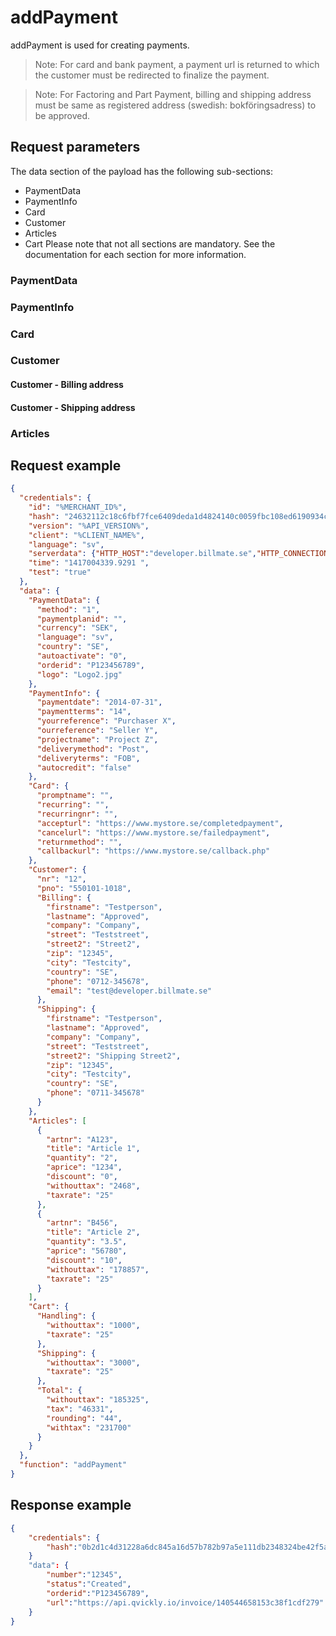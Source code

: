 # addPayment

addPayment is used for creating payments.

> Note: For card and bank payment, a payment url is returned to which the customer must be redirected to finalize the payment.

> Note: For Factoring and Part Payment, billing and shipping address must be same as registered address (swedish: bokföringsadress) to be approved.

## Request parameters
The data section of the payload has the following sub-sections:
* PaymentData
* PaymentInfo
* Card
* Customer
* Articles
* Cart
Please note that not all sections are mandatory. See the documentation for each section for more information.

### PaymentData

<include from="Snippets-Request.md" element-id="snippet-paymentdata" />

### PaymentInfo

<include from="Snippets-Request.md" element-id="snippet-paymentinfo" />

### Card

<include from="Snippets-Request.md" element-id="snippet-card" />

### Customer

<include from="Snippets-Request.md" element-id="snippet-customer" />

#### Customer - Billing address

<include from="Snippets-Request.md" element-id="snippet-billing-address" />

#### Customer - Shipping address

<include from="Snippets-Request.md" element-id="snippet-shipping-address" />

### Articles

<include from="Snippets-Request.md" element-id="snippet-articles" />

## Request example
```json
{
  "credentials": {
    "id": "%MERCHANT_ID%",
    "hash": "24632112c18c6fbf7fce6409deda1d4824140c0059fbc108ed6190934c47709caffcb8f8c47fd770ab53e4637e5dac1b8679faa30a248353775dbf336a67d202",
    "version": "%API_VERSION%",
    "client": "%CLIENT_NAME%",
    "language": "sv",
    "serverdata": {"HTTP_HOST":"developer.billmate.se","HTTP_CONNECTION":"keep-alive","HTTP_CACHE_CONTROL":"max-age=0","HTTP_ACCEPT":"text\/html,application\/xhtml+xml,application\/xml;q=0.9,image\/webp,*\/*;q=0.8","HTTP_USER_AGENT":"Mozilla\/5.0 (Macintosh; Intel Mac OS X 10_10_1) AppleWebKit\/537.36 (KHTML, like Gecko) Chrome\/39.0.2171.95 Safari\/537.36","HTTP_ACCEPT_ENCODING":"gzip, deflate, sdch","HTTP_ACCEPT_LANGUAGE":"en-US,en;q=0.8","PATH":"\/sbin:\/usr\/sbin:\/bin:\/usr\/bin","SERVER_SOFTWARE":"Apache\/2.2.26 (Amazon)","SERVER_NAME":"developer.billmate.se","SERVER_ADDR":"172.31.22.88","SERVER_PORT":"80","REMOTE_ADDR":"2.71.114.219","REMOTE_PORT":"53241","GATEWAY_INTERFACE":"CGI\/1.1","SERVER_PROTOCOL":"HTTP\/1.1","REQUEST_METHOD":"GET","QUERY_STRING":"","REQUEST_TIME":1421313644},
    "time": "1417004339.9291 ",
    "test": "true"
  },
  "data": {
    "PaymentData": {
      "method": "1",
      "paymentplanid": "",
      "currency": "SEK",
      "language": "sv",
      "country": "SE",
      "autoactivate": "0",
      "orderid": "P123456789",
      "logo": "Logo2.jpg"
    },
    "PaymentInfo": {
      "paymentdate": "2014-07-31",
      "paymentterms": "14",
      "yourreference": "Purchaser X",
      "ourreference": "Seller Y",
      "projectname": "Project Z",
      "deliverymethod": "Post",
      "deliveryterms": "FOB",
      "autocredit": "false"
    },
    "Card": {
      "promptname": "",
      "recurring": "",
      "recurringnr": "",
      "accepturl": "https://www.mystore.se/completedpayment",
      "cancelurl": "https://www.mystore.se/failedpayment",
      "returnmethod": "",
      "callbackurl": "https://www.mystore.se/callback.php"
    },
    "Customer": {
      "nr": "12",
      "pno": "550101-1018",
      "Billing": {
        "firstname": "Testperson",
        "lastname": "Approved",
        "company": "Company",
        "street": "Teststreet",
        "street2": "Street2",
        "zip": "12345",
        "city": "Testcity",
        "country": "SE",
        "phone": "0712-345678",
        "email": "test@developer.billmate.se"
      },
      "Shipping": {
        "firstname": "Testperson",
        "lastname": "Approved",
        "company": "Company",
        "street": "Teststreet",
        "street2": "Shipping Street2",
        "zip": "12345",
        "city": "Testcity",
        "country": "SE",
        "phone": "0711-345678"
      }
    },
    "Articles": [
      {
        "artnr": "A123",
        "title": "Article 1",
        "quantity": "2",
        "aprice": "1234",
        "discount": "0",
        "withouttax": "2468",
        "taxrate": "25"
      },
      {
        "artnr": "B456",
        "title": "Article 2",
        "quantity": "3.5",
        "aprice": "56780",
        "discount": "10",
        "withouttax": "178857",
        "taxrate": "25"
      }
    ],
    "Cart": {
      "Handling": {
        "withouttax": "1000",
        "taxrate": "25"
      },
      "Shipping": {
        "withouttax": "3000",
        "taxrate": "25"
      },
      "Total": {
        "withouttax": "185325",
        "tax": "46331",
        "rounding": "44",
        "withtax": "231700"
      }
    }
  },
  "function": "addPayment"
}
```

## Response example
```json
{
    "credentials": {
        "hash":"0b2d1c4d31228a6dc845a16d57b782b97a5e111db2348324be42f5a91e88c8bd35fa62f0e6240b5680e17da03bb9301c5bd0ed755db7fa62ba6054ee21cdde88"
    }
    "data": {
        "number":"12345",
        "status":"Created",
        "orderid":"P123456789",
        "url":"https://api.qvickly.io/invoice/140544658153c38f1cdf279"
    }
}
```